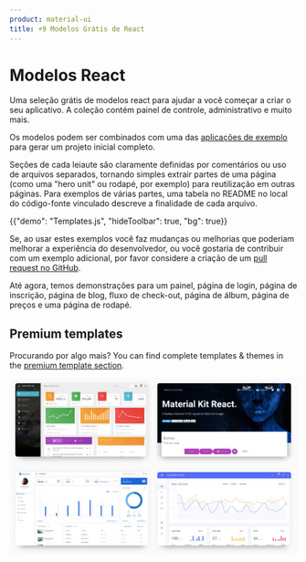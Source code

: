 ```yaml
---
product: material-ui
title: +9 Modelos Grátis de React
---
```


# Modelos React

<p class="description">Uma seleção grátis de modelos react para ajudar a você começar a criar o seu aplicativo. A coleção contém painel de controle, administrativo e muito mais.</p>

<!-- #default-branch-switch -->

Os modelos podem ser combinados com uma das [aplicações de exemplo](https://github.com/mui/material-ui/tree/master/examples) para gerar um projeto inicial completo.

Seções de cada leiaute são claramente definidas por comentários ou uso de arquivos separados, tornando simples extrair partes de uma página (como uma "hero unit" ou rodapé, por exemplo) para reutilização em outras páginas. Para exemplos de várias partes, uma tabela no README no local do código-fonte vinculado descreve a finalidade de cada arquivo.

{{"demo": "Templates.js", "hideToolbar": true, "bg": true}}

Se, ao usar estes exemplos você faz mudanças ou melhorias que poderiam melhorar a experiência do desenvolvedor, ou você gostaria de contribuir com um exemplo adicional, por favor considere a criação de um [pull request no GitHub](https://github.com/mui/material-ui/pulls).

Até agora, temos demonstrações para um painel, página de login, página de inscrição, página de blog, fluxo de check-out, página de álbum, página de preços e uma página de rodapé.

## Premium templates

Procurando por algo mais? You can find complete templates & themes in the <a href="https://mui.com/store/?utm_source=docs&utm_medium=referral&utm_campaign=templates-store" data-ga-event-category="store" data-ga-event-action="click" data-ga-event-label="templates">premium template section</a>.

<a href="https://mui.com/store/?utm_source=docs&utm_medium=referral&utm_campaign=templates-store" data-ga-event-category="store" data-ga-event-action="click" data-ga-event-label="templates"><img src="/static/images/themes-light.jpg" alt="modelos react" /></a>
